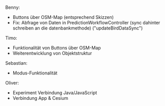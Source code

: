 Benny: 
- Buttons über OSM-Map (entsprechend Skizzen)
- Fix: Abfrage von Daten in PredictionWorkflowController
		(sync dahinter schreiben an die datenbankmethode)
		("updateBirdDataSync")

Timo: 
- Funktionalität von Buttons über OSM-Map
- Weiterentwicklung von Objektstruktur

Sebastian:
- Modus-Funktionalität

Oliver:
- Experiment Verbindung Java/JavaScript
- Verbindung App & Cesium